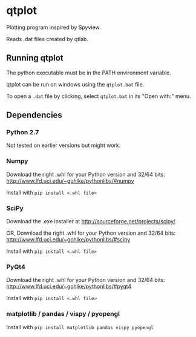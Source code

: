 # qtplot
Plotting program inspired by Spyview.

Reads .dat files created by qtlab.

## Running qtplot
The python executable must be in the PATH environment variable.

qtplot can be run on windows using the `qtplot.bat` file.

To open a `.dat` file by clicking, select `qtplot.bat` in its "Open with:" menu.

## Dependencies

### Python 2.7
Not tested on earlier versions but might work.

### Numpy
Download the right .whl for your Python version and 32/64 bits:
http://www.lfd.uci.edu/~gohlke/pythonlibs/#numpy

Install with `pip install <.whl file>`

### SciPy
Download the .exe installer at 
http://sourceforge.net/projects/scipy/

OR, Download the right .whl for your Python version and 32/64 bits:
http://www.lfd.uci.edu/~gohlke/pythonlibs/#scipy

Install with `pip install <.whl file>`

### PyQt4
Download the right .whl for your Python version and 32/64 bits:
http://www.lfd.uci.edu/~gohlke/pythonlibs/#pyqt4

Install with `pip install <.whl file>`

### matplotlib / pandas / vispy / pyopengl
Install with `pip install matplotlib pandas vispy pyopengl`

